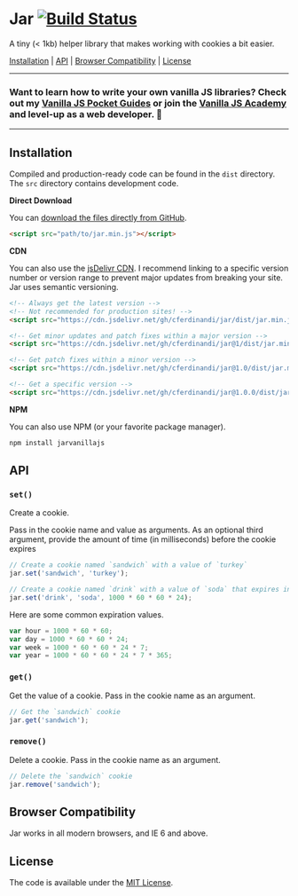 # Jar [![Build Status](https://travis-ci.org/cferdinandi/jar.svg)](https://travis-ci.org/cferdinandi/jar)
A tiny (< 1kb) helper library that makes working with cookies a bit easier.

[Installation](#installation) | [API](#api) | [Browser Compatibility](#browser-compatibility) | [License](#license)

<hr>

### Want to learn how to write your own vanilla JS libraries? Check out my [Vanilla JS Pocket Guides](https://vanillajsguides.com/) or join the [Vanilla JS Academy](https://vanillajsacademy.com) and level-up as a web developer. 🚀

<hr>


## Installation

Compiled and production-ready code can be found in the `dist` directory. The `src` directory contains development code.

**Direct Download**

You can [download the files directly from GitHub](https://github.com/cferdinandi/jar/archive/master.zip).

```html
<script src="path/to/jar.min.js"></script>
```

**CDN**

You can also use the [jsDelivr CDN](https://cdn.jsdelivr.net/gh/cferdinandi/jar/dist/). I recommend linking to a specific version number or version range to prevent major updates from breaking your site. Jar uses semantic versioning.

```html
<!-- Always get the latest version -->
<!-- Not recommended for production sites! -->
<script src="https://cdn.jsdelivr.net/gh/cferdinandi/jar/dist/jar.min.js"></script>

<!-- Get minor updates and patch fixes within a major version -->
<script src="https://cdn.jsdelivr.net/gh/cferdinandi/jar@1/dist/jar.min.js"></script>

<!-- Get patch fixes within a minor version -->
<script src="https://cdn.jsdelivr.net/gh/cferdinandi/jar@1.0/dist/jar.min.js"></script>

<!-- Get a specific version -->
<script src="https://cdn.jsdelivr.net/gh/cferdinandi/jar@1.0.0/dist/jar.min.js"></script>
```

**NPM**

You can also use NPM (or your favorite package manager).

```bash
npm install jarvanillajs
```


## API

### `set()`

Create a cookie.

Pass in the cookie name and value as arguments. As an optional third argument, provide the amount of time (in milliseconds) before the cookie expires

```js
// Create a cookie named `sandwich` with a value of `turkey`
jar.set('sandwich', 'turkey');

// Create a cookie named `drink` with a value of `soda` that expires in a day
jar.set('drink', 'soda', 1000 * 60 * 60 * 24);
```

Here are some common expiration values.

```js
var hour = 1000 * 60 * 60;
var day = 1000 * 60 * 60 * 24;
var week = 1000 * 60 * 60 * 24 * 7;
var year = 1000 * 60 * 60 * 24 * 7 * 365;
```

### `get()`

Get the value of a cookie. Pass in the cookie name as an argument.

```js
// Get the `sandwich` cookie
jar.get('sandwich');
```

### `remove()`

Delete a cookie.  Pass in the cookie name as an argument.

```js
// Delete the `sandwich` cookie
jar.remove('sandwich');
```



## Browser Compatibility

Jar works in all modern browsers, and IE 6 and above.



## License

The code is available under the [MIT License](LICENSE.md).